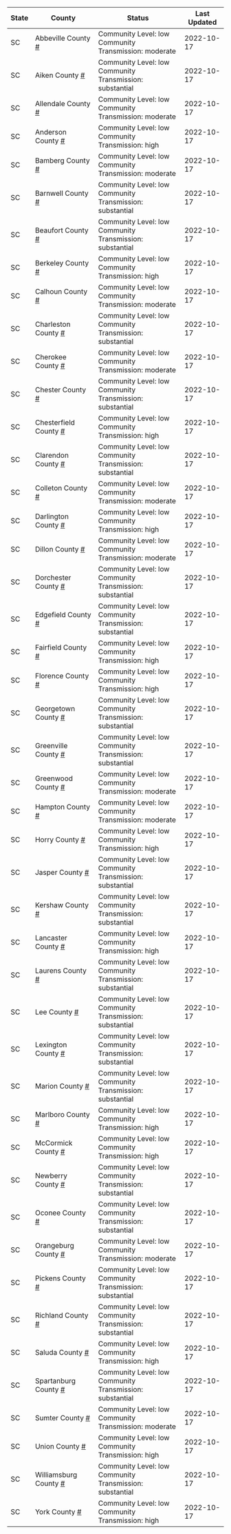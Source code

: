 State | County | Status | Last Updated
--- | --- | --- | --- 
SC | Abbeville County <a href="#abbeville_county">#</a> | <a name="abbeville_county"></a>Community Level: low<br/>Community Transmission: moderate | 2022-10-17
SC | Aiken County <a href="#aiken_county">#</a> | <a name="aiken_county"></a>Community Level: low<br/>Community Transmission: substantial | 2022-10-17
SC | Allendale County <a href="#allendale_county">#</a> | <a name="allendale_county"></a>Community Level: low<br/>Community Transmission: moderate | 2022-10-17
SC | Anderson County <a href="#anderson_county">#</a> | <a name="anderson_county"></a>Community Level: low<br/>Community Transmission: high | 2022-10-17
SC | Bamberg County <a href="#bamberg_county">#</a> | <a name="bamberg_county"></a>Community Level: low<br/>Community Transmission: moderate | 2022-10-17
SC | Barnwell County <a href="#barnwell_county">#</a> | <a name="barnwell_county"></a>Community Level: low<br/>Community Transmission: substantial | 2022-10-17
SC | Beaufort County <a href="#beaufort_county">#</a> | <a name="beaufort_county"></a>Community Level: low<br/>Community Transmission: substantial | 2022-10-17
SC | Berkeley County <a href="#berkeley_county">#</a> | <a name="berkeley_county"></a>Community Level: low<br/>Community Transmission: high | 2022-10-17
SC | Calhoun County <a href="#calhoun_county">#</a> | <a name="calhoun_county"></a>Community Level: low<br/>Community Transmission: moderate | 2022-10-17
SC | Charleston County <a href="#charleston_county">#</a> | <a name="charleston_county"></a>Community Level: low<br/>Community Transmission: substantial | 2022-10-17
SC | Cherokee County <a href="#cherokee_county">#</a> | <a name="cherokee_county"></a>Community Level: low<br/>Community Transmission: moderate | 2022-10-17
SC | Chester County <a href="#chester_county">#</a> | <a name="chester_county"></a>Community Level: low<br/>Community Transmission: substantial | 2022-10-17
SC | Chesterfield County <a href="#chesterfield_county">#</a> | <a name="chesterfield_county"></a>Community Level: low<br/>Community Transmission: high | 2022-10-17
SC | Clarendon County <a href="#clarendon_county">#</a> | <a name="clarendon_county"></a>Community Level: low<br/>Community Transmission: substantial | 2022-10-17
SC | Colleton County <a href="#colleton_county">#</a> | <a name="colleton_county"></a>Community Level: low<br/>Community Transmission: moderate | 2022-10-17
SC | Darlington County <a href="#darlington_county">#</a> | <a name="darlington_county"></a>Community Level: low<br/>Community Transmission: high | 2022-10-17
SC | Dillon County <a href="#dillon_county">#</a> | <a name="dillon_county"></a>Community Level: low<br/>Community Transmission: moderate | 2022-10-17
SC | Dorchester County <a href="#dorchester_county">#</a> | <a name="dorchester_county"></a>Community Level: low<br/>Community Transmission: substantial | 2022-10-17
SC | Edgefield County <a href="#edgefield_county">#</a> | <a name="edgefield_county"></a>Community Level: low<br/>Community Transmission: substantial | 2022-10-17
SC | Fairfield County <a href="#fairfield_county">#</a> | <a name="fairfield_county"></a>Community Level: low<br/>Community Transmission: high | 2022-10-17
SC | Florence County <a href="#florence_county">#</a> | <a name="florence_county"></a>Community Level: low<br/>Community Transmission: high | 2022-10-17
SC | Georgetown County <a href="#georgetown_county">#</a> | <a name="georgetown_county"></a>Community Level: low<br/>Community Transmission: substantial | 2022-10-17
SC | Greenville County <a href="#greenville_county">#</a> | <a name="greenville_county"></a>Community Level: low<br/>Community Transmission: substantial | 2022-10-17
SC | Greenwood County <a href="#greenwood_county">#</a> | <a name="greenwood_county"></a>Community Level: low<br/>Community Transmission: moderate | 2022-10-17
SC | Hampton County <a href="#hampton_county">#</a> | <a name="hampton_county"></a>Community Level: low<br/>Community Transmission: moderate | 2022-10-17
SC | Horry County <a href="#horry_county">#</a> | <a name="horry_county"></a>Community Level: low<br/>Community Transmission: high | 2022-10-17
SC | Jasper County <a href="#jasper_county">#</a> | <a name="jasper_county"></a>Community Level: low<br/>Community Transmission: substantial | 2022-10-17
SC | Kershaw County <a href="#kershaw_county">#</a> | <a name="kershaw_county"></a>Community Level: low<br/>Community Transmission: substantial | 2022-10-17
SC | Lancaster County <a href="#lancaster_county">#</a> | <a name="lancaster_county"></a>Community Level: low<br/>Community Transmission: high | 2022-10-17
SC | Laurens County <a href="#laurens_county">#</a> | <a name="laurens_county"></a>Community Level: low<br/>Community Transmission: substantial | 2022-10-17
SC | Lee County <a href="#lee_county">#</a> | <a name="lee_county"></a>Community Level: low<br/>Community Transmission: substantial | 2022-10-17
SC | Lexington County <a href="#lexington_county">#</a> | <a name="lexington_county"></a>Community Level: low<br/>Community Transmission: substantial | 2022-10-17
SC | Marion County <a href="#marion_county">#</a> | <a name="marion_county"></a>Community Level: low<br/>Community Transmission: substantial | 2022-10-17
SC | Marlboro County <a href="#marlboro_county">#</a> | <a name="marlboro_county"></a>Community Level: low<br/>Community Transmission: high | 2022-10-17
SC | McCormick County <a href="#mccormick_county">#</a> | <a name="mccormick_county"></a>Community Level: low<br/>Community Transmission: high | 2022-10-17
SC | Newberry County <a href="#newberry_county">#</a> | <a name="newberry_county"></a>Community Level: low<br/>Community Transmission: substantial | 2022-10-17
SC | Oconee County <a href="#oconee_county">#</a> | <a name="oconee_county"></a>Community Level: low<br/>Community Transmission: substantial | 2022-10-17
SC | Orangeburg County <a href="#orangeburg_county">#</a> | <a name="orangeburg_county"></a>Community Level: low<br/>Community Transmission: moderate | 2022-10-17
SC | Pickens County <a href="#pickens_county">#</a> | <a name="pickens_county"></a>Community Level: low<br/>Community Transmission: substantial | 2022-10-17
SC | Richland County <a href="#richland_county">#</a> | <a name="richland_county"></a>Community Level: low<br/>Community Transmission: substantial | 2022-10-17
SC | Saluda County <a href="#saluda_county">#</a> | <a name="saluda_county"></a>Community Level: low<br/>Community Transmission: high | 2022-10-17
SC | Spartanburg County <a href="#spartanburg_county">#</a> | <a name="spartanburg_county"></a>Community Level: low<br/>Community Transmission: substantial | 2022-10-17
SC | Sumter County <a href="#sumter_county">#</a> | <a name="sumter_county"></a>Community Level: low<br/>Community Transmission: moderate | 2022-10-17
SC | Union County <a href="#union_county">#</a> | <a name="union_county"></a>Community Level: low<br/>Community Transmission: high | 2022-10-17
SC | Williamsburg County <a href="#williamsburg_county">#</a> | <a name="williamsburg_county"></a>Community Level: low<br/>Community Transmission: substantial | 2022-10-17
SC | York County <a href="#york_county">#</a> | <a name="york_county"></a>Community Level: low<br/>Community Transmission: high | 2022-10-17
